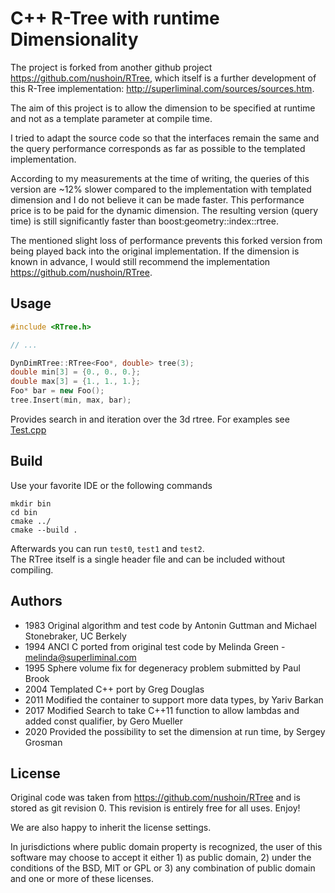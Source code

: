 # C++ R-Tree with runtime Dimensionality 
The project is forked from another github project
https://github.com/nushoin/RTree, which itself is a further development of this R-Tree implementation: http://superliminal.com/sources/sources.htm.

The aim of this project is to allow the dimension to be specified at runtime and not as a template parameter at compile time.

I tried to adapt the source code so that the interfaces remain the same and the query performance corresponds as far as possible to the templated implementation.

According to my measurements at the time of writing, the queries of this version are ~12% slower compared to the implementation with templated dimension and I do not believe it can be made faster.
This performance price is to be paid for the dynamic dimension. The resulting version (query time) is still significantly faster than boost:geometry::index::rtree.

The mentioned slight loss of performance prevents this forked version from being played back into the original implementation. If the dimension is known in advance, I would still recommend the implementation https://github.com/nushoin/RTree.

## Usage

```cpp
#include <RTree.h>

// ...

DynDimRTree::RTree<Foo*, double> tree(3);
double min[3] = {0., 0., 0.};
double max[3] = {1., 1., 1.};
Foo* bar = new Foo();
tree.Insert(min, max, bar);
```

Provides search in and iteration over the 3d rtree. For examples see
[Test.cpp](https://github.com/Sergey-Grosman/DynDimRTree/blob/master/Test.cpp)

## Build
Use your favorite IDE or the following commands
```shell script
mkdir bin
cd bin
cmake ../
cmake --build .
```
Afterwards you can run `test0`, `test1` and `test2`.<br>
The RTree itself is
a single header file and can be included without compiling.

## Authors

- 1983 Original algorithm and test code by Antonin Guttman and Michael Stonebraker, UC Berkely
- 1994 ANCI C ported from original test code by Melinda Green - melinda@superliminal.com
- 1995 Sphere volume fix for degeneracy problem submitted by Paul Brook
- 2004 Templated C++ port by Greg Douglas
- 2011 Modified the container to support more data types, by Yariv Barkan
- 2017 Modified Search to take C++11 function to allow lambdas and added const qualifier, by Gero Mueller
- 2020 Provided the possibility to set the dimension at run time, by Sergey Grosman

## License

Original code was taken from https://github.com/nushoin/RTree 
and is stored as git revision 0. This revision is entirely free for all
uses. Enjoy!

We are also happy to inherit the license settings.
    
In jurisdictions where public domain property is recognized, the user of
this software may choose to accept it either 1) as public domain, 2) under
the conditions of the BSD, MIT or GPL or 3) any combination of public
domain and one or more of these licenses.
